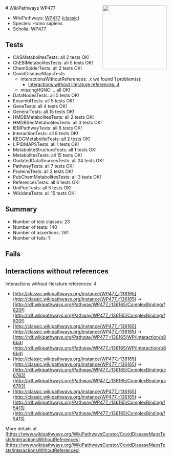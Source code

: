 <img style="float: right; width: 200px" src="https://cms-assets.nporadio.nl/npo3fm/NPO-Serious-Request-Logo-Groen-Ik-Steun-RGB.png" />
# WikiPathways WP477

* WikiPathways: [WP477](https://wikipathways.org/pathways/WP477) ([classic](https://classic.wikipathways.org/instance/WP477))
* Species: Homo sapiens
* Scholia: [WP477](https://scholia.toolforge.org/wikipathways/WP477)
## Tests
* CASMetabolitesTests: all 2 tests OK!
* ChEBIMetabolitesTests: all 5 tests OK!
* ChemSpiderTests: all 2 tests OK!
* CovidDiseaseMapsTests
    * interactionsWithoutReferences: .x we found 1 problem(s):
        * [Interactions without literature references: 4](#2e295932)
    * missingHGNC: .. all OK!
* DataNodesTests: all 5 tests OK!
* EnsemblTests: all 5 tests OK!
* GeneTests: all 4 tests OK!
* GeneralTests: all 15 tests OK!
* HMDBMetabolitesTests: all 2 tests OK!
* HMDBSecMetabolitesTests: all 3 tests OK!
* IEMPathwayTests: all 6 tests OK!
* InteractionTests: all 8 tests OK!
* KEGGMetaboliteTests: all 2 tests OK!
* LIPIDMAPSTests: all 1 tests OK!
* MetaboliteStructureTests: all 1 tests OK!
* MetabolitesTests: all 15 tests OK!
* OudatedDataSourcesTests: all 24 tests OK!
* PathwayTests: all 7 tests OK!
* ProteinsTests: all 2 tests OK!
* PubChemMetabolitesTests: all 3 tests OK!
* ReferencesTests: all 6 tests OK!
* UniProtTests: all 5 tests OK!
* WikidataTests: all 15 tests OK!


## Summary

* Number of test classes: 23
* Number of tests: 140
* Number of assertions: 281
* Number of fails: 1

## Fails

<a name="2e295932" />

## Interactions without references

Interactions without literature references: 4

* [http://classic.wikipathways.org/instance/WP477_r136165](http://classic.wikipathways.org/instance/WP477_r136165) -> [http://rdf.wikipathways.org/Pathway/WP477_r136165/ComplexBinding/f820f](http://rdf.wikipathways.org/Pathway/WP477_r136165/ComplexBinding/f820f)
* [http://classic.wikipathways.org/instance/WP477_r136165](http://classic.wikipathways.org/instance/WP477_r136165) -> [http://rdf.wikipathways.org/Pathway/WP477_r136165/WP/Interaction/b86bd](http://rdf.wikipathways.org/Pathway/WP477_r136165/WP/Interaction/b86bd)
* [http://classic.wikipathways.org/instance/WP477_r136165](http://classic.wikipathways.org/instance/WP477_r136165) -> [http://rdf.wikipathways.org/Pathway/WP477_r136165/ComplexBinding/c6783](http://rdf.wikipathways.org/Pathway/WP477_r136165/ComplexBinding/c6783)
* [http://classic.wikipathways.org/instance/WP477_r136165](http://classic.wikipathways.org/instance/WP477_r136165) -> [http://rdf.wikipathways.org/Pathway/WP477_r136165/ComplexBinding/f54f3](http://rdf.wikipathways.org/Pathway/WP477_r136165/ComplexBinding/f54f3)


More details at [https://www.wikipathways.org/WikiPathwaysCurator/CovidDiseaseMapsTests/interactionsWithoutReferences](https://www.wikipathways.org/WikiPathwaysCurator/CovidDiseaseMapsTests/interactionsWithoutReferences)

